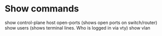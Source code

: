 # Show commands

show control-plane host open-ports (shows open ports on switch/router)
show users (shows terminal lines. Who is logged in via vty)
show vlan 

